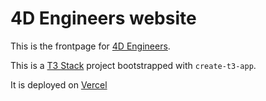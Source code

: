 # 4D Engineers website

This is the frontpage for [4D Engineers](https://www.4d-engineers.com).

This is a [T3 Stack](https://create.t3.gg/) project bootstrapped with `create-t3-app`.

It is deployed on [Vercel](https://create.t3.gg/en/deployment/vercel)
